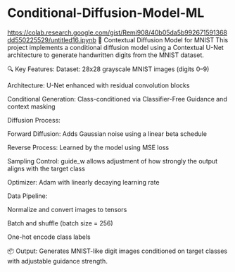 # Conditional-Diffusion-Model-ML
https://colab.research.google.com/gist/Remi908/40b05da5b992671591368dd550225529/untitled16.ipynb
🧠 Contextual Diffusion Model for MNIST
This project implements a conditional diffusion model using a Contextual U-Net architecture to generate handwritten digits from the MNIST dataset.

🔍 Key Features:
Dataset: 28x28 grayscale MNIST images (digits 0–9)

Architecture: U-Net enhanced with residual convolution blocks

Conditional Generation: Class-conditioned via Classifier-Free Guidance and context masking

Diffusion Process:

Forward Diffusion: Adds Gaussian noise using a linear beta schedule

Reverse Process: Learned by the model using MSE loss

Sampling Control: guide_w allows adjustment of how strongly the output aligns with the target class

Optimizer: Adam with linearly decaying learning rate

Data Pipeline:

Normalize and convert images to tensors

Batch and shuffle (batch size = 256)

One-hot encode class labels

📦 Output:
Generates MNIST-like digit images conditioned on target classes with adjustable guidance strength.


